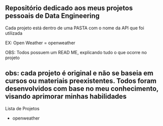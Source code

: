Repositório dedicado aos meus projetos pessoais de Data Engineering
----------------------

Cada projeto está dentro de uma PASTA com o nome da API que foi utilizada

EX: Open Weather = openweather

OBS: Todos possuem um READ ME, explicando tudo o que ocorre no projeto

obs: cada projeto é original e não se baseia em cursos ou materiais preexistentes. Todos foram desenvolvidos com base no meu conhecimento, visando aprimorar minhas habilidades
-----------------------

Lista de Projetos

- openweather

